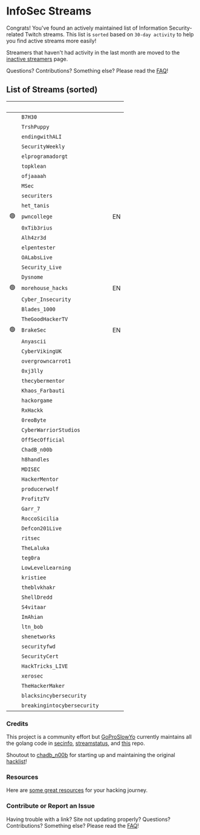 # InfoSec Streams

Congrats! You've found an actively maintained list of Information Security-related Twitch streams. This list is `sorted` based on `30-day activity` to help you find active streams more easily!

Streamers that haven't had activity in the last month are moved to the [inactive streamers](/inactive) page.

Questions? Contributions? Something else? Please read the [FAQ](/faq)!

## List of Streams (sorted)

&nbsp; | <i class="fas fa-headset"></i> | <i class="fas fa-external-link-alt"></i> | <i class="fas fa-comment-dots"></i>
---: | --- | :--- | :---
&nbsp; | `B7H30` | [<i class="fab fa-twitch" style="color:#9146FF"></i>](https://www.twitch.tv/B7H30) &nbsp; [<i class="fab fa-youtube" style="color:#C00"></i>](https://www.youtube.com/@theo6580) |
&nbsp; | `TrshPuppy` | [<i class="fab fa-twitch" style="color:#9146FF"></i>](https://www.twitch.tv/TrshPuppy) &nbsp; [<i class="fab fa-youtube" style="color:#C00"></i>](https://www.youtube.com/@trshpuppy) |
&nbsp; | `endingwithALI` | [<i class="fab fa-twitch" style="color:#9146FF"></i>](https://www.twitch.tv/endingwithALI) &nbsp; |
&nbsp; | `SecurityWeekly` | [<i class="fab fa-twitch" style="color:#9146FF"></i>](https://www.twitch.tv/SecurityWeekly) &nbsp; [<i class="fab fa-youtube" style="color:#C00"></i>](https://www.youtube.com/channel/UCg--XBjJ50a9tUhTKXVPiqg) |
&nbsp; | `elprogramadorgt` | [<i class="fab fa-twitch" style="color:#9146FF"></i>](https://www.twitch.tv/elprogramadorgt) &nbsp; [<i class="fab fa-youtube" style="color:#C00"></i>](https://www.youtube.com/channel/UCgirU6f4kiT5Yxba4QyI58Q) |
&nbsp; | `topklean` | [<i class="fab fa-twitch" style="color:#9146FF"></i>](https://www.twitch.tv/topklean) &nbsp; |
&nbsp; | `ofjaaaah` | [<i class="fab fa-twitch" style="color:#9146FF"></i>](https://www.twitch.tv/ofjaaaah) &nbsp; |
&nbsp; | `MSec` | [<i class="fab fa-twitch" style="color:#9146FF"></i>](https://www.twitch.tv/MSec) &nbsp; [<i class="fab fa-youtube" style="color:#C00"></i>](https://www.youtube.com/channel/UCu9ybrID4Ak5pDU-6E5ph5Q) |
&nbsp; | `securiters` | [<i class="fab fa-twitch" style="color:#9146FF"></i>](https://www.twitch.tv/securiters) &nbsp; 
&nbsp; | `het_tanis` | [<i class="fab fa-twitch" style="color:#9146FF"></i>](https://www.twitch.tv/het_tanis) &nbsp; |
🟢 | `pwncollege` | [<i class="fab fa-twitch" style="color:#9146FF"></i>](https://www.twitch.tv/pwncollege "Science & Technology, Tags: English") &nbsp; [<i class="fab fa-youtube" style="color:#C00"></i>](https://www.youtube.com/c/pwncollege) | EN
&nbsp; | `0xTib3rius` | [<i class="fab fa-twitch" style="color:#9146FF"></i>](https://www.twitch.tv/0xTib3rius) &nbsp; [<i class="fab fa-youtube" style="color:#C00"></i>](https://www.youtube.com/Tib3rius) |
&nbsp; | `Alh4zr3d` | [<i class="fab fa-twitch" style="color:#9146FF"></i>](https://www.twitch.tv/Alh4zr3d) &nbsp; [<i class="fab fa-youtube" style="color:#C00"></i>](https://www.youtube.com/channel/UCz-Z-d2VPQXHGkch0-_KovA) |
&nbsp; | `elpentester` | [<i class="fab fa-twitch" style="color:#9146FF"></i>](https://www.twitch.tv/elpentester) &nbsp; |
&nbsp; | `OALabsLive` | [<i class="fab fa-twitch" style="color:#9146FF"></i>](https://www.twitch.tv/OALabsLive) &nbsp; [<i class="fab fa-youtube" style="color:#C00"></i>](https://www.youtube.com/c/OALabs) |
&nbsp; | `Security_Live` | [<i class="fab fa-twitch" style="color:#9146FF"></i>](https://www.twitch.tv/Security_Live) &nbsp; [<i class="fab fa-youtube" style="color:#C00"></i>](https://www.youtube.com/channel/UCMDy1HAPNcpl8zVTK1NfMqw) |
&nbsp; | `Dysnome` | [<i class="fab fa-twitch" style="color:#9146FF"></i>](https://www.twitch.tv/Dysnome) &nbsp; [<i class="fab fa-youtube" style="color:#C00"></i>](https://www.youtube.com/channel/UC5sq_Q2Fd8z38mfL4pcOTAg) |
🟢 | `morehouse_hacks` | [<i class="fab fa-twitch" style="color:#9146FF"></i>](https://www.twitch.tv/morehouse_hacks "Science & Technology, Tags: Linux, kali, hacking, hacker, hacktheplanet, tryhackme, simulation, cloud, gcp, aws") &nbsp; | EN
&nbsp; | `Cyber_Insecurity` | [<i class="fab fa-twitch" style="color:#9146FF"></i>](https://www.twitch.tv/Cyber_Insecurity) &nbsp; [<i class="fab fa-youtube" style="color:#C00"></i>](https://www.youtube.com/channel/UCL4JGzitDkX5TOwzs9A02Kg) |
&nbsp; | `Blades_1000` | [<i class="fab fa-twitch" style="color:#9146FF"></i>](https://www.twitch.tv/Blades_1000) &nbsp; |
&nbsp; | `TheGoodHackerTV` | [<i class="fab fa-twitch" style="color:#9146FF"></i>](https://www.twitch.tv/TheGoodHackerTV) &nbsp; [<i class="fab fa-youtube" style="color:#C00"></i>](https://www.youtube.com/channel/UCeeOzvMFfd2qcUFIGN_Nzyw) 
🟢 | `BrakeSec` | [<i class="fab fa-twitch" style="color:#9146FF"></i>](https://www.twitch.tv/BrakeSec "Just Chatting, Tags: infosec, cybersecurity, blueteam, OffensiveSecurity, English, RustProgramming, newRustDev, sandiegocalifornia, rustprogramminglanguage, News") &nbsp; [<i class="fab fa-youtube" style="color:#C00"></i>](https://www.youtube.com/c/BDSPodcast) | EN
&nbsp; | `Anyascii` | [<i class="fab fa-twitch" style="color:#9146FF"></i>](https://www.twitch.tv/Anyascii) &nbsp; |
&nbsp; | `CyberVikingUK` | [<i class="fab fa-twitch" style="color:#9146FF"></i>](https://www.twitch.tv/CyberVikingUK) &nbsp; |
&nbsp; | `overgrowncarrot1` | [<i class="fab fa-twitch" style="color:#9146FF"></i>](https://www.twitch.tv/overgrowncarrot1) &nbsp; [<i class="fab fa-youtube" style="color:#C00"></i>](https://youtube.com/channel/UCykh1fzT0LK-9wVhn8ocLaA) 
&nbsp; | `0xj3lly` | [<i class="fab fa-twitch" style="color:#9146FF"></i>](https://www.twitch.tv/0xj3lly) &nbsp; |
&nbsp; | `thecybermentor` | [<i class="fab fa-twitch" style="color:#9146FF"></i>](https://www.twitch.tv/thecybermentor) &nbsp; [<i class="fab fa-youtube" style="color:#C00"></i>](https://www.youtube.com/channel/UC0ArlFuFYMpEewyRBzdLHiw) 
&nbsp; | `Khaos_Farbauti` | [<i class="fab fa-twitch" style="color:#9146FF"></i>](https://www.twitch.tv/Khaos_Farbauti) &nbsp; [<i class="fab fa-youtube" style="color:#C00"></i>](https://www.youtube.com/c/KhaosFarbautiIbnOblivion) |
&nbsp; | `hackorgame` | [<i class="fab fa-twitch" style="color:#9146FF"></i>](https://www.twitch.tv/hackorgame) &nbsp; [<i class="fab fa-youtube" style="color:#C00"></i>](https://www.youtube.com/channel/UCj1GJShGx78PjZlHoRrMiwA) |
&nbsp; | `RxHackk` | [<i class="fab fa-twitch" style="color:#9146FF"></i>](https://www.twitch.tv/RxHackk) &nbsp; |
&nbsp; | `0reoByte` | [<i class="fab fa-twitch" style="color:#9146FF"></i>](https://www.twitch.tv/0reoByte) &nbsp; |
&nbsp; | `CyberWarriorStudios` | [<i class="fab fa-twitch" style="color:#9146FF"></i>](https://www.twitch.tv/CyberWarriorStudios) &nbsp; [<i class="fab fa-youtube" style="color:#C00"></i>](https://www.youtube.com/channel/UC1BeplJcC5YGHjcF8QyRD7g) |
&nbsp; | `OffSecOfficial` | [<i class="fab fa-twitch" style="color:#9146FF"></i>](https://www.twitch.tv/OffSecOfficial) &nbsp; |
&nbsp; | `ChadB_n00b` | [<i class="fab fa-twitch" style="color:#9146FF"></i>](https://www.twitch.tv/ChadB_n00b) &nbsp; 
&nbsp; | `h8handles` | [<i class="fab fa-twitch" style="color:#9146FF"></i>](https://www.twitch.tv/h8handles) &nbsp; |
&nbsp; | `MDISEC` | [<i class="fab fa-twitch" style="color:#9146FF"></i>](https://www.twitch.tv/MDISEC) &nbsp; [<i class="fab fa-youtube" style="color:#C00"></i>](https://www.youtube.com/channel/UClis21-nGFunHa9agc7Md_Q) |
&nbsp; | `HackerMentor` | [<i class="fab fa-twitch" style="color:#9146FF"></i>](https://www.twitch.tv/HackerMentor) &nbsp; [<i class="fab fa-youtube" style="color:#C00"></i>](https://www.youtube.com/channel/UCl8jDIq12kkP9YBj1TJY-6Q) |
&nbsp; | `producerwolf` | [<i class="fab fa-twitch" style="color:#9146FF"></i>](https://www.twitch.tv/producerwolf) &nbsp; |
&nbsp; | `ProfitzTV` | [<i class="fab fa-twitch" style="color:#9146FF"></i>](https://www.twitch.tv/ProfitzTV) &nbsp; [<i class="fab fa-youtube" style="color:#C00"></i>](https://www.youtube.com/@profitztv) 
&nbsp; | `Garr_7` | [<i class="fab fa-twitch" style="color:#9146FF"></i>](https://www.twitch.tv/Garr_7) &nbsp; |
&nbsp; | `RoccoSicilia` | [<i class="fab fa-twitch" style="color:#9146FF"></i>](https://www.twitch.tv/RoccoSicilia) &nbsp; |
&nbsp; | `Defcon201Live` | [<i class="fab fa-twitch" style="color:#9146FF"></i>](https://www.twitch.tv/Defcon201Live) &nbsp; [<i class="fab fa-youtube" style="color:#C00"></i>](https://www.youtube.com/c/defcon201) |
&nbsp; | `ritsec` | [<i class="fab fa-twitch" style="color:#9146FF"></i>](https://www.twitch.tv/ritsec) &nbsp; |
&nbsp; | `TheLaluka` | [<i class="fab fa-twitch" style="color:#9146FF"></i>](https://www.twitch.tv/TheLaluka) &nbsp; [<i class="fab fa-youtube" style="color:#C00"></i>](https://www.youtube.com/@TheLaluka) |
&nbsp; | `teg0ra` | [<i class="fab fa-twitch" style="color:#9146FF"></i>](https://www.twitch.tv/teg0ra) &nbsp; |
&nbsp; | `LowLevelLearning` | [<i class="fab fa-twitch" style="color:#9146FF"></i>](https://www.twitch.tv/LowLevelLearning) &nbsp; [<i class="fab fa-youtube" style="color:#C00"></i>](https://www.youtube.com/@LowLevelLearning) |
&nbsp; | `kristiee` | [<i class="fab fa-twitch" style="color:#9146FF"></i>](https://www.twitch.tv/kristiee) &nbsp; |
&nbsp; | `theblvkhakr` | [<i class="fab fa-twitch" style="color:#9146FF"></i>](https://www.twitch.tv/theblvkhakr) &nbsp; [<i class="fab fa-youtube" style="color:#C00"></i>](https://www.youtube.com/@blvkhakr) |
&nbsp; | `ShellDredd` | [<i class="fab fa-twitch" style="color:#9146FF"></i>](https://www.twitch.tv/ShellDredd) &nbsp; |
&nbsp; | `S4vitaar` | [<i class="fab fa-twitch" style="color:#9146FF"></i>](https://www.twitch.tv/S4vitaar) &nbsp; [<i class="fab fa-youtube" style="color:#C00"></i>](https://www.youtube.com/channel/UCNHWpNqiM8yOQcHXtsluD7Q) |
&nbsp; | `ImAhian` | [<i class="fab fa-twitch" style="color:#9146FF"></i>](https://www.twitch.tv/ImAhian) &nbsp; |
&nbsp; | `ltn_bob` | [<i class="fab fa-twitch" style="color:#9146FF"></i>](https://www.twitch.tv/ltn_bob) &nbsp; |
&nbsp; | `shenetworks` | [<i class="fab fa-twitch" style="color:#9146FF"></i>](https://www.twitch.tv/shenetworks) &nbsp; [<i class="fab fa-youtube" style="color:#C00"></i>](https://www.youtube.com/c/shenetworks) |
&nbsp; | `securityfwd` | [<i class="fab fa-twitch" style="color:#9146FF"></i>](https://www.twitch.tv/securityfwd) &nbsp; [<i class="fab fa-youtube" style="color:#C00"></i>](https://www.youtube.com/channel/UCgTNupxATBfWmfehv21ym-g) |
&nbsp; | `SecurityCert` | [<i class="fab fa-twitch" style="color:#9146FF"></i>](https://www.twitch.tv/SecurityCert) &nbsp; [<i class="fab fa-youtube" style="color:#C00"></i>](https://www.youtube.com/@securitycert) |
&nbsp; | `HackTricks_LIVE` | [<i class="fab fa-twitch" style="color:#9146FF"></i>](https://www.twitch.tv/HackTricks_LIVE) &nbsp; [<i class="fab fa-youtube" style="color:#C00"></i>](https://www.youtube.com/@hacktricks_LIVE) |
&nbsp; | `xerosec` | [<i class="fab fa-twitch" style="color:#9146FF"></i>](https://www.twitch.tv/xerosec) &nbsp; |
&nbsp; | `TheHackerMaker` | [<i class="fab fa-twitch" style="color:#9146FF"></i>](https://www.twitch.tv/TheHackerMaker) &nbsp; |
&nbsp; | `blacksincybersecurity` | [<i class="fab fa-twitch" style="color:#9146FF"></i>](https://www.twitch.tv/blacksincybersecurity) &nbsp; [<i class="fab fa-youtube" style="color:#C00"></i>](https://www.youtube.com/channel/UCEBEQ0oRA2LPnc2wm2TO5IA) |
&nbsp; | `breakingintocybersecurity` | [<i class="fab fa-twitch" style="color:#9146FF"></i>](https://www.twitch.tv/breakingintocybersecurity) &nbsp;

### Credits

This project is a community effort but [GoProSlowYo](https://twitch.tv/goproslowyo) currently maintains all the golang code in [secinfo](https://github.com/infosecstreams/secinfo), [streamstatus](https://github.com/infosecstreams/streamstatus), and [this](https://github.com/infosecstreams/infosecstreams.github.io) repo.

Shoutout to [chadb_n00b](https://twitch.tv/chadb_n00b) for starting up and maintaining the original [hacklist](https://docs.google.com/spreadsheets/d/e/2PACX-1vR_YY0A7i8-E0mRXJmCZTxARcZPm77dAV7funlMadAK2SliG0sWfdRUMlQ3DQux7WfqKD_JuVa-1I73/pubhtml)!

### Resources

Here are [some great resources](/resources) for your hacking journey.

### Contribute or Report an Issue

Having trouble with a link? Site not updating properly? Questions? Contributions? Something else? Please read the [FAQ](/faq)!

<script src="./js/sort.js" async="" defer=""></script>
<script defer data-domain="infosecstreams.github.io" src="https://p.infosecstreams.com/js/plausible.outbound-links.js"></script>
<script src="https://cdnjs.cloudflare.com/ajax/libs/font-awesome/6.4.0/js/brands.min.js" integrity="sha512-KYlRezs7yAa59UnX6zAvY7I96Te02kycQn02Sr6FU/fBpxcXAwumRe5DHVrqVnWTt9HY/PktrAPZzSe9UE1Yxg==" crossorigin="anonymous" referrerpolicy="no-referrer"></script>
<script src="https://cdnjs.cloudflare.com/ajax/libs/font-awesome/6.4.0/js/solid.min.js" integrity="sha512-apZ8JDL5kA1iqvafDdTymV4FWUlJd8022mh46oEMMd/LokNx9uVAzhHk5gRll+JBE6h0alB2Upd3m+ZDAofbaQ==" crossorigin="anonymous" referrerpolicy="no-referrer"></script>
<script src="https://cdnjs.cloudflare.com/ajax/libs/font-awesome/6.4.0/js/fontawesome.min.js" integrity="sha512-c41hNYfKMuxafVVmh5X3N/8DiGFFAV/tU2oeNk+upk/dfDAdcbx5FrjFOkFhe4MOLaKlujjkyR4Yn7vImrXjzQ==" crossorigin="anonymous" referrerpolicy="no-referrer"></script>
